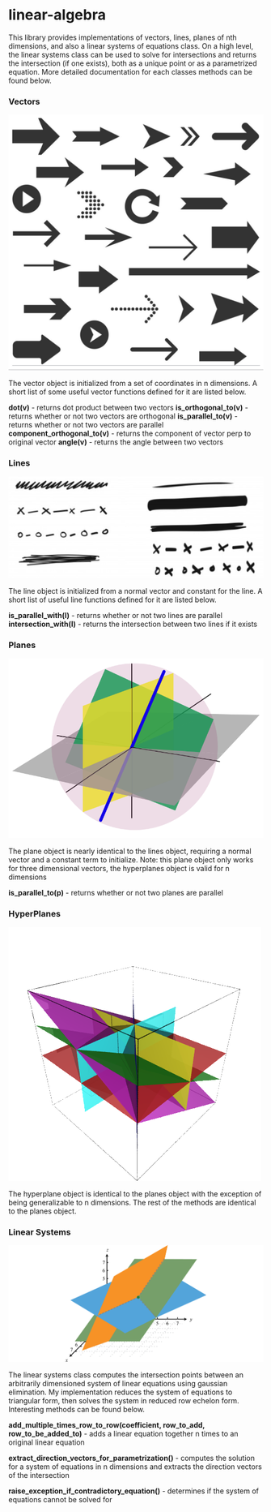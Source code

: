 # linear-algebra

This library provides implementations of vectors, lines, planes of nth dimensions, and also a linear systems of equations class. On a high level, the linear systems class can be used to solve for intersections and returns the intersection (if one exists), both as a unique point or as a parametrized equation. More detailed documentation for each classes methods can be found below.

### Vectors
<img src="https://github.com/KingArthurZ3/linear-algebra/blob/master/rsc/vectors.png" width="100%" height="30%" title="Vectors">

The vector object is initialized from a set of coordinates in n dimensions. A short list of some useful vector functions defined for it are listed below.

**dot(v)** - returns dot product between two vectors
**is_orthogonal_to(v)** - returns whether or not two vectors are orthogonal
**is_parallel_to(v)** - returns whether or not two vectors are parallel
**component_orthogonal_to(v)** - returns the component of vector perp to original vector
**angle(v)** - returns the angle between two vectors

### Lines

![network structure](https://github.com/KingArthurZ3/linear-algebra/blob/master/rsc/lines.png "lines")

The line object is initialized from a normal vector and constant for the line. A short list of useful line functions defined for it are listed below.

**is_parallel_with(l)** - returns whether or not two lines are parallel
**intersection_with(l)** - returns the intersection between two lines if it exists

### Planes

![network structure](https://github.com/KingArthurZ3/linear-algebra/blob/master/rsc/planes.png "planes")

The plane object is nearly identical to the lines object, requiring a normal vector and a constant term to initialize. Note: this plane object only works for three dimensional vectors, the hyperplanes object is valid for n dimensions

**is_parallel_to(p)** - returns whether or not two planes are parallel

### HyperPlanes

![network structure](https://github.com/KingArthurZ3/linear-algebra/blob/master/rsc/hyperplanes.png "hyperplanes")

The hyperplane object is identical to the planes object with the exception of being generalizable to n dimensions. The rest of the methods are identical to the planes object.

### Linear Systems

![network structure](https://github.com/KingArthurZ3/linear-algebra/blob/master/rsc/linsystems.png "linear systems")

The linear systems class computes the intersection points between an arbitrarily dimensioned system of linear equations using gaussian elimination. My implementation reduces the system of equations to triangular form, then solves the system in reduced row echelon form. Interesting methods can be found below.

**add_multiple_times_row_to_row(coefficient, row_to_add, row_to_be_added_to)** - adds a linear equation together n times to an original linear equation

**extract_direction_vectors_for_parametrization()** - computes the solution for a system of equations in n dimensions and extracts the direction vectors of the intersection

**raise_exception_if_contradictory_equation()** - determines if the system of equations cannot be solved for





















